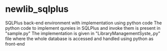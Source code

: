 # newlib_sqlplus
SQLPlus back-end environment with implementation using python code
The python code to implement qureies in SQLPlus and invoke them is present in "sample.py"
The implementation is given in "LibraryManagementSyste,.py" file where the whole database is accessed and handled using python as front-end
